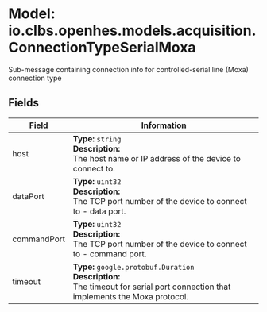 # Model: io.clbs.openhes.models.acquisition.ConnectionTypeSerialMoxa

Sub-message containing connection info for controlled-serial line (Moxa) connection type

## Fields

| Field | Information |
| --- | --- |
| host | <b>Type:</b> `string`<br><b>Description:</b><br>The host name or IP address of the device to connect to. |
| dataPort | <b>Type:</b> `uint32`<br><b>Description:</b><br>The TCP port number of the device to connect to - data port. |
| commandPort | <b>Type:</b> `uint32`<br><b>Description:</b><br>The TCP port number of the device to connect to - command port. |
| timeout | <b>Type:</b> `google.protobuf.Duration`<br><b>Description:</b><br>The timeout for serial port connection that implements the Moxa protocol. |

